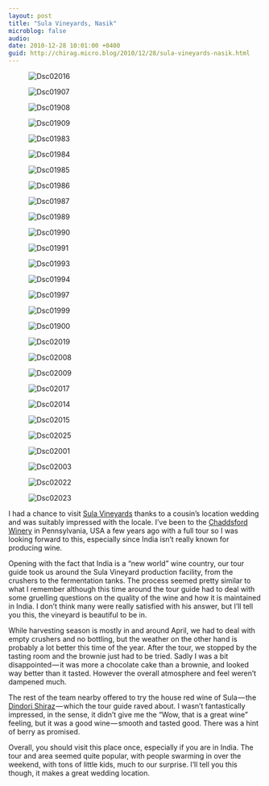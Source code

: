 ```yaml
---
layout: post
title: "Sula Vineyards, Nasik"
microblog: false
audio: 
date: 2010-12-28 10:01:00 +0400
guid: http://chirag.micro.blog/2010/12/28/sula-vineyards-nasik.html
---
```

<figure><img alt="Dsc02016" src="http://www.chirag.biz/uploads/2018/7f5dc5730d.jpg"></figure><figure><img alt="Dsc01907" src="http://www.chirag.biz/uploads/2018/74a165cbf1.jpg"></figure><figure><img alt="Dsc01908" src="http://www.chirag.biz/uploads/2018/b9fbb1863c.jpg"></figure><figure><img alt="Dsc01909" src="http://www.chirag.biz/uploads/2018/4b9beaf796.jpg"></figure><figure><img alt="Dsc01983" src="http://www.chirag.biz/uploads/2018/cb532a5641.jpg"></figure><figure><img alt="Dsc01984" src="http://www.chirag.biz/uploads/2018/1b55885edb.jpg"></figure><figure><img alt="Dsc01985" src="http://www.chirag.biz/uploads/2018/0481f4df22.jpg"></figure><figure><img alt="Dsc01986" src="http://www.chirag.biz/uploads/2018/4512b7645a.jpg"></figure><figure><img alt="Dsc01987" src="http://www.chirag.biz/uploads/2018/3a717618ec.jpg"></figure><figure><img alt="Dsc01989" src="http://www.chirag.biz/uploads/2018/5df7bd8ca1.jpg"></figure><figure><img alt="Dsc01990" src="http://www.chirag.biz/uploads/2018/fa4dab1f67.jpg"></figure><figure><img alt="Dsc01991" src="http://www.chirag.biz/uploads/2018/6c6f2be8ee.jpg"></figure><figure><img alt="Dsc01993" src="http://www.chirag.biz/uploads/2018/7b66abdee6.jpg"></figure><figure><img alt="Dsc01994" src="http://www.chirag.biz/uploads/2018/da6739bb11.jpg"></figure><figure><img alt="Dsc01997" src="http://www.chirag.biz/uploads/2018/12c7d95f7d.jpg"></figure><figure><img alt="Dsc01999" src="http://www.chirag.biz/uploads/2018/d036b211bb.jpg"></figure><figure><img alt="Dsc01900" src="http://www.chirag.biz/uploads/2018/2eaf42fd93.jpg"></figure><figure><img alt="Dsc02019" src="http://www.chirag.biz/uploads/2018/5a60a6a5bd.jpg"></figure><figure><img alt="Dsc02008" src="http://www.chirag.biz/uploads/2018/96602c4dc3.jpg"></figure><figure><img alt="Dsc02009" src="http://www.chirag.biz/uploads/2018/8020a6f15e.jpg"></figure><figure><img alt="Dsc02017" src="http://www.chirag.biz/uploads/2018/0394027010.jpg"></figure><figure><img alt="Dsc02014" src="http://www.chirag.biz/uploads/2018/47968cf1f8.jpg"></figure><figure><img alt="Dsc02015" src="http://www.chirag.biz/uploads/2018/582dc80965.jpg"></figure><figure><img alt="Dsc02025" src="http://www.chirag.biz/uploads/2018/e615e6fddb.jpg"></figure><figure><img alt="Dsc02001" src="http://www.chirag.biz/uploads/2018/2aa41d1b60.jpg"></figure><figure><img alt="Dsc02003" src="http://www.chirag.biz/uploads/2018/27490e663d.jpg"></figure><figure><img alt="Dsc02022" src="http://www.chirag.biz/uploads/2018/596aa3a644.jpg"></figure><figure><img alt="Dsc02023" src="http://www.chirag.biz/uploads/2018/e1df018033.jpg"></figure><p>I had a chance to visit <a href="http://www.sulawines.com/" target="_blank">Sula Vineyards</a> thanks to a cousin’s location wedding and was suitably impressed with the locale. I’ve been to the <a href="http://www.facebook.com/album.php?aid=2023221&amp;id=10506803&amp;l=898d4cd7d9" target="_blank">Chaddsford Winery</a> in Pennsylvania, USA a few years ago with a full tour so I was looking forward to this, especially since India isn’t really known for producing wine.</p>
<p>Opening with the fact that India is a “new world” wine country, our tour guide took us around the Sula Vineyard production facility, from the crushers to the fermentation tanks. The process seemed pretty similar to what I remember although this time around the tour guide had to deal with some gruelling questions on the quality of the wine and how it is maintained in India. I don’t think many were really satisfied with his answer, but I’ll tell you this, the vineyard is beautiful to be in.</p>
<p>While harvesting season is mostly in and around April, we had to deal with empty crushers and no bottling, but the weather on the other hand is probably a lot better this time of the year. After the tour, we stopped by the tasting room and the brownie just had to be tried. Sadly I was a bit disappointed — it was more a chocolate cake than a brownie, and looked way better than it tasted. However the overall atmosphere and feel weren’t dampened much.</p>
<p>The rest of the team nearby offered to try the house red wine of Sula — the <a href="http://sulawines.com/wines/sula-reds/dindori-reserve-shiraz/" target="_blank">Dindori Shiraz</a> — which the tour guide raved about. I wasn’t fantastically impressed, in the sense, it didn’t give me the “Wow, that is a great wine” feeling, but it was a good wine — smooth and tasted good. There was a hint of berry as promised.</p>
<p>Overall, you should visit this place once, especially if you are in India. The tour and area seemed quite popular, with people swarming in over the weekend, with tons of little kids, much to our surprise. I’ll tell you this though, it makes a great wedding location.</p>
